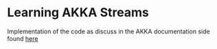 # Learning AKKA Streams

Implementation of the code as discuss in the AKKA documentation side found [here](https://doc.akka.io/docs/akka/current/stream/stream-quickstart.html)